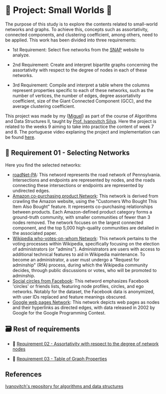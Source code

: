 # 🏁 Project: Small Worlds 🚩

The purpose of this study is to explore the contents related to small-world networks and graphs. To achieve this, concepts such as assortativity, connected components, and clustering coefficient, among others, need to be applied. This work has been divided into three requirements:

- 1st Requirement: Select five networks from the [SNAP](https://snap.stanford.edu/index.html) website to analyze.

- 2nd Requirement: Create and interpret bipartite graphs concerning the assortativity with respect to the degree of nodes in each of these networks.

- 3rd Requirement: Compile and interpret a table where the columns represent properties specific to each of these networks, such as the number of vertices, the number of edges, degree assortativity coefficient, size of the Giant Connected Component (GCC), and the average clustering coefficient.

This project was made by my ([Miguel](https://github.com/MiguelEuripedes)) as part of the course of Algorithms and Data Structures II, taught by [Prof. Ivanovitch Silva](https://github.com/ivanovitchm). Here the project is related to the weeks 9 aiming to take into practice the content of week 7 and 8. The portuguese video explaning the project and implementation can be found [here]().

## 📌 Requirement 01 - Selecting Networks

Here you find the selected networks:

- [roadNet-PA](https://snap.stanford.edu/data/roadNet-PA.html): This netword represents the road network of Pennsylvania. Intersections and endpoints are represented by nodes, and the roads connecting these intersections or endpoints are represented by undirected edges.
- [Amazon co-purchasing product Network](https://snap.stanford.edu/data/com-Amazon.html): This network is derived from crawling the Amazon website, using the "Customers Who Bought This Item Also Bought" feature. It represents co-purchasing relationships between products. Each Amazon-defined product category forms a ground-truth community, with smaller communities of fewer than 3 nodes removed. The network focuses on the largest connected component, and the top 5,000 high-quality communities are detailed in the associated paper.
- [Wikipedia who-votes-on-whom Network](https://snap.stanford.edu/data/wiki-Vote.html): This network pertains to the voting processes within Wikipedia, specifically focusing on the election of administrators (or "admins"). Administrators are users with access to additional technical features to aid in Wikipedia maintenance. To become an administrator, a user must undergo a "Request for adminship" (RfA) process, during which the Wikipedia community decides, through public discussions or votes, who will be promoted to adminship.
- [Social circles from Facebook](https://snap.stanford.edu/data/ego-Facebook.html): This netword emphasizes Facebook 'circles' or friends lists, featuring node profiles, circles, and ego networks. Notably for the dataset, the Facebook data is anonymized, with user IDs replaced and feature meanings obscured.
- [Google web pages Network](https://snap.stanford.edu/data/web-Google.html): This network depicts web pages as nodes and their hyperlinks as directed edges, with data released in 2002 by Google for the Google Programming Contest.


## 🗃️ Rest of requirements

- 📁 [Requirement 02 - Assortativity with respect to the degree of network nodes](requirement_02/README.md)

- 📁 [Requirement 03 - Table of Graph Properties](requirement_03/README.md)


## References

[Ivanovitch's repository for algorithms and data structures](https://github.com/ivanovitchm/datastructure)
